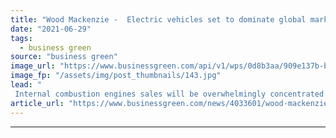 ```yaml
---
title: "Wood Mackenzie -  Electric vehicles set to dominate global market"
date: "2021-06-29"
tags: 
  - business green
source: "business green"
image_url: "https://www.businessgreen.com/api/v1/wps/0d8b3aa/909e137b-bd9c-4c70-9450-f6971ad88b4d/6/iStock-513106144-185x114.jpg"
image_fp: "/assets/img/post_thumbnails/143.jpg"
lead: "
 Internal combustion engines sales will be overwhelmingly concentrated in Africa, Middle East, Latin America, and Russia, report predicts, as electrification abounds in Europe, US and China. ..."
article_url: "https://www.businessgreen.com/news/4033601/wood-mackenzie-electric-vehicles-set-dominate-global-market"
---
```


---
